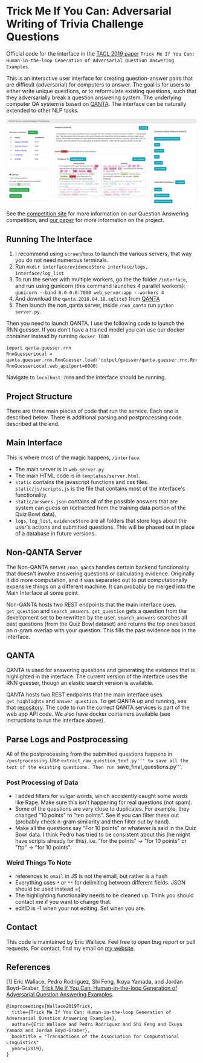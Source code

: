 # Trick Me If You Can: Adversarial Writing of Trivia Challenge Questions

Official code for the interface in the [TACL 2019 paper](https://arxiv.org/abs/1809.02701) ```Trick Me If You Can: Human-in-the-loop Generation of Adversarial Question Answering Examples```.

This is an interactive user interface for creating question-answer pairs that are difficult (adversarial) for computers to answer. The goal is for users to either write unique questions, or to reformulate existing questions, such that they adversarially break a question answering system. The underlying computer QA system is based on [QANTA](https://github.com/Pinafore/qb). The interface can be naturally extended to other NLP tasks.

![Interface Figure](README_image.png)

See the [competition site](https://sites.google.com/view/qanta/home) for more information on our Question Answering competition, and [our paper](https://arxiv.org/abs/1809.02701) for more information on the project. 

## Running The Interface

1. I recommend using `screen`/`tmux` to launch the various servers, that way you do not need numerous terminals.
2. Run `mkdir interface/evidenceStore interface/logs, interface/log_list`
3. To run the server with multiple workers, go the the folder ```/interface```, and run using gunicorn (this command launches 4 parallel workers):  ```gunicorn --bind 0.0.0.0:7000 web_server:app --workers 4``` 
4. And download the `qanta.2018.04.18.sqlite3` from [QANTA](https://github.com/Pinafore/qb)
5. Then launch the non_qanta server, inside ```/non_qanta``` run ```python server.py```.

Then you need to launch QANTA. I use the following code to launch the RNN guesser. If you don't have a trained model you can use our docker container instead by running `docker TODO`
```
import qanta.guesser.rnn 
RnnGuesserLocal = qanta.guesser.rnn.RnnGuesser.load('output/guesser/qanta.guesser.rnn.RnnGuesser/7')
RnnGuesserLocal.web_api(port=6000)
```

Navigate to `localhost:7000` and the interface should be running.


## Project Structure

There are three main pieces of code that run the service. Each one is described below. There is additional parsing and postprocessing code described at the end.

## Main Interface

This is where most of the magic happens, ```/interface```.

* The main server is in ```web_server.py```
* The main HTML code is in ```templates/server.html```.
* ```static``` contains the javascript functions and css files. ```static/js/scripts.js``` is the file that contains most of the interface's functionality.
* ```static/answers.json``` contains all of the possible answers that are system can guess on (extracted from the training data portion of the Quiz Bowl data).
* ```logs```, ```log_list```, ```evidenceStore``` are all folders that store logs about the user's actions and submitted questions. This will be phased out in place of a database in future versions.

## Non-QANTA Server

The Non-QANTA server ```/non_qanta``` handles certain backend functionality that doesn't involve answering questions or calculating evidence. Originally it did more computation, and it was separated out to put computationally expensive things on a different machine. It can probably be merged into the Main Interface at some point.

Non-QANTA hosts two REST endpoints that the main interface uses. ```get_question``` and ```search_answers```. ```get_question``` gets a question from the development set to be rewritten by the user. ```search_answers``` searches all past questions (from the Quiz Bowl dataset) and returns the top ones based on n-gram overlap with your question. This fills the past evidence box in the interface.

## QANTA

QANTA is used for answering questions and generating the evidence that is highlighted in the interface. The current version of the interface uses the RNN guesser, though an elastic search version is available.

QANTA hosts two REST endpoints that the main interface uses. ```get_highlights``` and ```answer_question```. To get QANTA up and running, see that [repository](https://github.com/Pinafore/qb). The code to run the correct QANTA services is part of the web app API code. We also have docker containers available (see instructions to run the interface above).

## Parse Logs and Postprocessing

All of the postprocessing from the submitted questions happens in ```/postprocessing```. Use ```extract_raw_question_text.py''' to save all the text of the existing questions. Then run ```save_final_questions.py'''.


### Post Processing of Data
* I added filters for vulgar words, which accidently caught some words like Rape. Make sure this isn't happening for real questions (not spam).
* Some of the questions are very close to duplicates. For example, they changed "10 points" to "ten points". See if you can filter these out (probably check n-gram similarity and then filter out by hand).
* Make all the questions say "For 10 points" or whatever is said in the Quiz Bowl data. I think Pedro has tried to be consistent about this (he might have scripts already for this). i.e. "for the points" -> "for 10 points" or "ftp" -> "for 10 points".

### Weird Things To Note
* references to ```email``` in JS is not the email, but rather is a hash
* Everything uses ```*``` or ```**``` for delimiting between different fields. JSON should be used instead =( 
* The highlighting functionality needs to be cleaned up. Think you should contact me if you want to change that.
* editID is -1 when your not editing. Set when you are.

## Contact
This code is maintained by Eric Wallace. Feel free to open bug report or pull requests. For contact, find my email on [my website](http://www.ericswallace.com).

## References
[1] Eric Wallace, Pedro Rodriguez, Shi Feng, Ikuya Yamada, and Jordan Boyd-Graber, [Trick Me If You Can: Human-in-the-loop Generation of Adversarial Question Answering Examples](https://arxiv.org/abs/1809.02847). 

```
@inproceedings{Wallace2019Trick,
  title={Trick Me If You Can: Human-in-the-loop Generation of Adversarial Question Answering Examples},
  author={Eric Wallace and Pedro Rodriguez and Shi Feng and Ikuya Yamada and Jordan Boyd-Graber},
  booktitle = "Transactions of the Association for Computational Linguistics"
  year={2019},  
}
```
